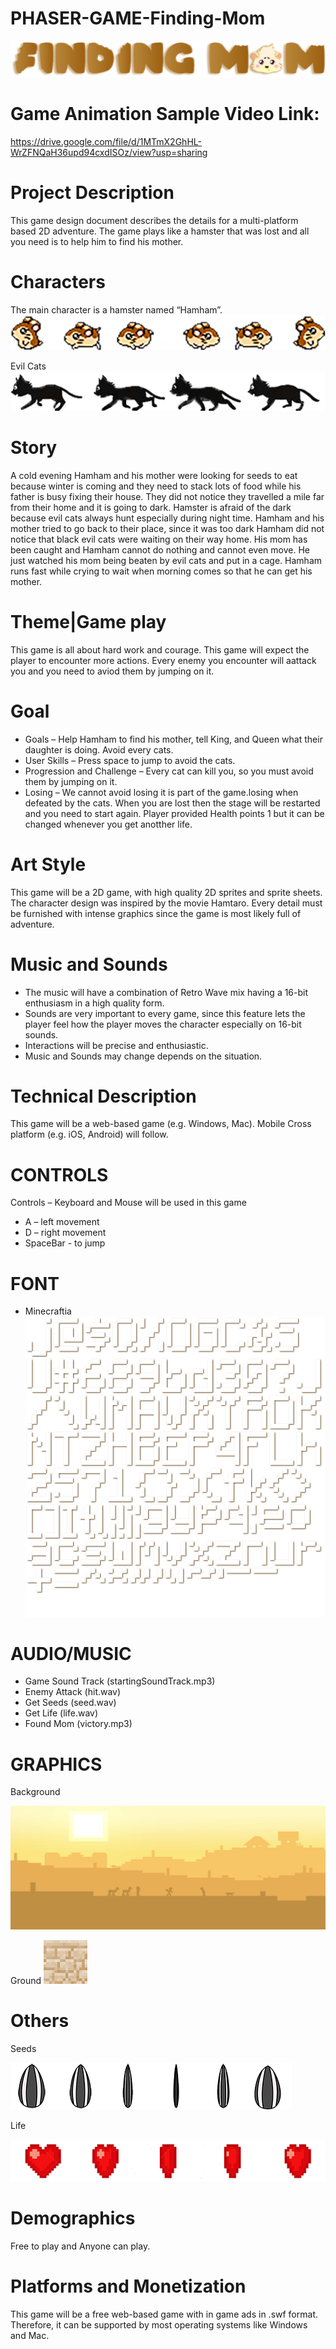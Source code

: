 # PHASER-GAME-Finding-Mom
![](Finding%20Mom/assets/images/logo.png)

# Game Animation Sample Video Link:
https://drive.google.com/file/d/1MTmX2GhHL-WrZFNQaH36upd94cxdISOz/view?usp=sharing

# Project Description
This game design document describes the details for a multi-platform based 2D adventure. The game plays like a hamster that was lost and all you need is to help him to find his mother.

# Characters
The main character is a hamster named “Hamham”. 
![](Finding%20Mom/assets/images/player.png)

Evil Cats
![](Finding%20Mom/assets/images/cat.png)

# Story
A cold evening Hamham and his mother were looking for seeds to eat because winter is coming and they need to stack lots of food while his father is busy fixing their house. They did not notice they travelled a mile far from their home and it is going to dark. Hamster is afraid of the dark because evil cats always hunt especially during night time. Hamham and his mother tried to go back to their place, since it was too dark Hamham did not notice that black evil cats were waiting on their way home. His mom has been caught and Hamham cannot do nothing and cannot even move. He just watched his mom being beaten by evil cats and put in a cage. Hamham runs fast while crying to wait when morning comes so that he can get his mother.

# Theme|Game play
This game is all about hard work and courage. This game will expect the player to encounter more actions. Every enemy you encounter will aattack you and you need to aviod them by jumping on it.

# Goal
* Goals – Help Hamham to find his mother, tell King, and Queen what their daughter is doing. Avoid every cats.
* User Skills – Press space to jump to avoid the cats.
* Progression and Challenge – Every cat can kill you, so you must avoid them by jumping on it.
* Losing – We cannot avoid losing it is part of the game.losing when defeated by the cats. When you are lost then the stage will be restarted and you need to start again. Player provided Health points 1 but it can be changed whenever you get anotther life.
 
 # Art Style
 This game will be a 2D game, with high quality 2D sprites and sprite sheets. The character design was inspired by the movie Hamtaro. Every detail must be furnished with intense graphics since the game is most likely full of adventure.
 
 # Music and Sounds
 * The music will have a combination of Retro Wave mix having a 16-bit enthusiasm in a high quality form.
* Sounds are very important to every game, since this feature lets the player feel how the player moves the character especially on 16-bit sounds.
* Interactions will be precise and enthusiastic.
* Music and Sounds may change depends on the situation.

# Technical Description
This game will be a web-based game (e.g. Windows, Mac). Mobile Cross platform (e.g. iOS, Android) will follow.

# CONTROLS
 Controls – Keyboard and Mouse will be used in this game
*  A – left movement
*  D – right movement
* SpaceBar - to jump

# FONT
* Minecraftia
![](Finding%20Mom/assets/fonts/minecraftia/minecraftia.png)

# AUDIO/MUSIC
* Game Sound Track (startingSoundTrack.mp3)
* Enemy Attack (hit.wav)
* Get Seeds (seed.wav)
* Get Life (life.wav)
* Found Mom (victory.mp3)

# GRAPHICS

Background

![](Finding%20Mom/assets/images/background.png)

Ground
![](Finding%20Mom/assets/images/ground.png)

# Others

Seeds

![](Finding%20Mom/assets/images/seed.png)

Life

![](Finding%20Mom/assets/images/life.png)

# Demographics
Free to play and Anyone can play.

# Platforms and Monetization
This game will be a free web-based game with in game ads in .swf format. Therefore, it can be supported by most operating systems like Windows and Mac.




        	
        	
          
          
